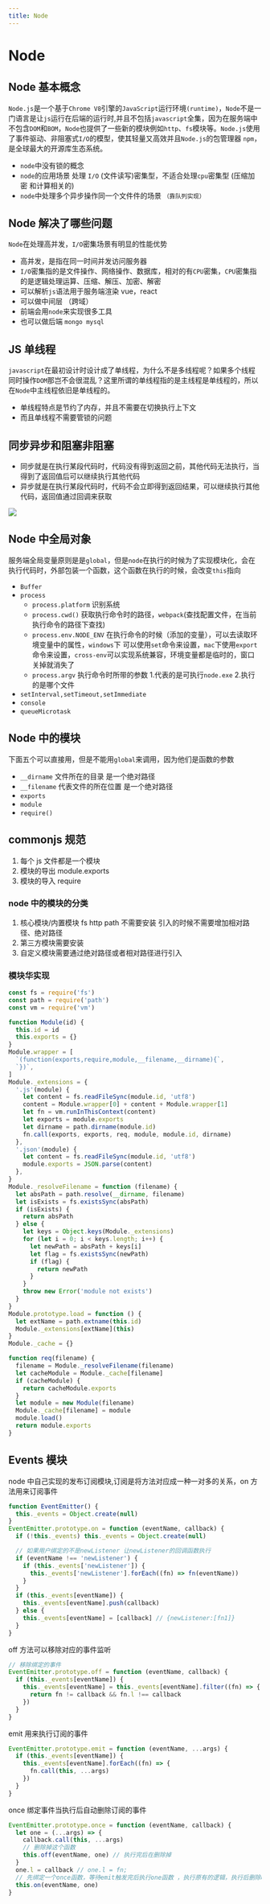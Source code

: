 ```yaml
---
title: Node
---
```


# Node

## Node 基本概念

`Node.js`是一个基于`Chrome V8`引擎的`JavaScript`运行环境`(runtime)`，`Node`不是一门语言是让`js`运行在后端的运行时,并且不包括`javascript`全集，因为在服务端中不包含`DOM`和`BOM`，`Node`也提供了一些新的模块例如`http`、`fs`模块等。`Node.js`使用了事件驱动、非阻塞式`I/O`的模型，使其轻量又高效并且`Node.js`的包管理器 `npm`，是全球最大的开源库生态系统。

- `node`中没有锁的概念
- `node`的应用场景 处理 `I/O` (文件读写)密集型，不适合处理`cpu`密集型 (压缩加密 和计算相关的)
- `node`中处理多个异步操作同一个文件件的场景 `（靠队列实现）`

## Node 解决了哪些问题

`Node`在处理高并发，`I/O`密集场景有明显的性能优势

- 高并发，是指在同一时间并发访问服务器
- `I/O`密集指的是文件操作、网络操作、数据库，相对的有`CPU`密集，`CPU`密集指的是逻辑处理运算、压缩、解压、加密、解密
- 可以解析`js`语法用于服务端渲染 vue，react
- 可以做中间层 （跨域）
- 前端会用`node`来实现很多工具
- 也可以做后端 `mongo mysql`

## JS 单线程

`javascript`在最初设计时设计成了单线程，为什么不是多线程呢？如果多个线程同时操作`DOM`那岂不会很混乱？这里所谓的单线程指的是主线程是单线程的，所以在`Node`中主线程依旧是单线程的。

- 单线程特点是节约了内存，并且不需要在切换执行上下文
- 而且单线程不需要管锁的问题

## 同步异步和阻塞非阻塞

- 同步就是在执行某段代码时，代码没有得到返回之前，其他代码无法执行，当得到了返回值后可以继续执行其他代码
- 异步就是在执行某段代码时，代码不会立即得到返回结果，可以继续执行其他代码，返回值通过回调来获取

![](./img/async.png)

## Node 中全局对象

服务端全局变量原则是是`global`，但是`node`在执行的时候为了实现模块化，会在执行代码时，外部包装一个函数，这个函数在执行的时候，会改变`this`指向

- `Buffer`
- `process`
  - `process.platform` 识别系统
  - `process.cwd()` 获取执行命令时的路径，`webpack`(查找配置文件，在当前执行命令的路径下查找)
  - `process.env.NODE_ENV` 在执行命令的时候（添加的变量），可以去读取环境变量中的属性，`windows`下 可以使用`set`命令来设置，`mac`下使用`export`命令来设置，`cross-env`可以实现系统兼容，环境变量都是临时的，窗口关掉就消失了
  - `process.argv` 执行命令时所带的参数 1.代表的是可执行`node.exe` 2.执行的是哪个文件
- `setInterval,setTimeout,setImmediate`
- `console`
- `queueMicrotask`

## Node 中的模块

下面五个可以直接用，但是不能用`global`来调用，因为他们是函数的参数

- `__dirname` 文件所在的目录 是一个绝对路径
- `__filename` 代表文件的所在位置 是一个绝对路径
- `exports`
- `module`
- `require()`

## commonjs 规范

1. 每个 js 文件都是一个模块
2. 模块的导出 module.exports
3. 模块的导入 require

### node 中的模块的分类

1. 核心模块/内置模块 fs http path 不需要安装 引入的时候不需要增加相对路径、绝对路径
2. 第三方模块需要安装
3. 自定义模块需要通过绝对路径或者相对路径进行引入

### 模块华实现

```js
const fs = require('fs')
const path = require('path')
const vm = require('vm')

function Module(id) {
  this.id = id
  this.exports = {}
}
Module.wrapper = [
  `(function(exports,require,module,__filename,__dirname){`,
  `})`,
]
Module._extensions = {
  '.js'(module) {
    let content = fs.readFileSync(module.id, 'utf8')
    content = Module.wrapper[0] + content + Module.wrapper[1]
    let fn = vm.runInThisContext(content)
    let exports = module.exports
    let dirname = path.dirname(module.id)
    fn.call(exports, exports, req, module, module.id, dirname)
  },
  '.json'(module) {
    let content = fs.readFileSync(module.id, 'utf8')
    module.exports = JSON.parse(content)
  },
}
Module._resolveFilename = function (filename) {
  let absPath = path.resolve(__dirname, filename)
  let isExists = fs.existsSync(absPath)
  if (isExists) {
    return absPath
  } else {
    let keys = Object.keys(Module._extensions)
    for (let i = 0; i < keys.length; i++) {
      let newPath = absPath + keys[i]
      let flag = fs.existsSync(newPath)
      if (flag) {
        return newPath
      }
    }
    throw new Error('module not exists')
  }
}
Module.prototype.load = function () {
  let extName = path.extname(this.id)
  Module._extensions[extName](this)
}
Module._cache = {}

function req(filename) {
  filename = Module._resolveFilename(filename)
  let cacheModule = Module._cache[filename]
  if (cacheModule) {
    return cacheModule.exports
  }
  let module = new Module(filename)
  Module._cache[filename] = module
  module.load()
  return module.exports
}
```

## Events 模块

node 中自己实现的发布订阅模块,订阅是将方法对应成一种一对多的关系，on 方法用来订阅事件

```js
function EventEmitter() {
  this._events = Object.create(null)
}
EventEmitter.prototype.on = function (eventName, callback) {
  if (!this._events) this._events = Object.create(null)

  // 如果用户绑定的不是newListener 让newListener的回调函数执行
  if (eventName !== 'newListener') {
    if (this._events['newListener']) {
      this._events['newListener'].forEach((fn) => fn(eventName))
    }
  }
  if (this._events[eventName]) {
    this._events[eventName].push(callback)
  } else {
    this._events[eventName] = [callback] // {newListener:[fn1]}
  }
}
```

off 方法可以移除对应的事件监听

```js
// 移除绑定的事件
EventEmitter.prototype.off = function (eventName, callback) {
  if (this._events[eventName]) {
    this._events[eventName] = this._events[eventName].filter((fn) => {
      return fn != callback && fn.l !== callback
    })
  }
}
```

emit 用来执行订阅的事件

```js
EventEmitter.prototype.emit = function (eventName, ...args) {
  if (this._events[eventName]) {
    this._events[eventName].forEach((fn) => {
      fn.call(this, ...args)
    })
  }
}
```

once 绑定事件当执行后自动删除订阅的事件

```js
EventEmitter.prototype.once = function (eventName, callback) {
  let one = (...args) => {
    callback.call(this, ...args)
    // 删除掉这个函数
    this.off(eventName, one) // 执行完后在删除掉
  }
  one.l = callback // one.l = fn;
  // 先绑定一个once函数，等待emit触发完后执行one函数 ，执行原有的逻辑，执行后删除once函数
  this.on(eventName, one)
}
```
